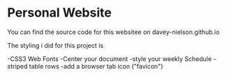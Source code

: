 # Personal Website 

You can find the source code for this websitee on davey-nielson.github.io

The styling i did for this project is

-CSS3 Web Fonts
-Center your document
-style your weekly Schedule
-striped table rows
-add a browser tab icon ("favicon")
